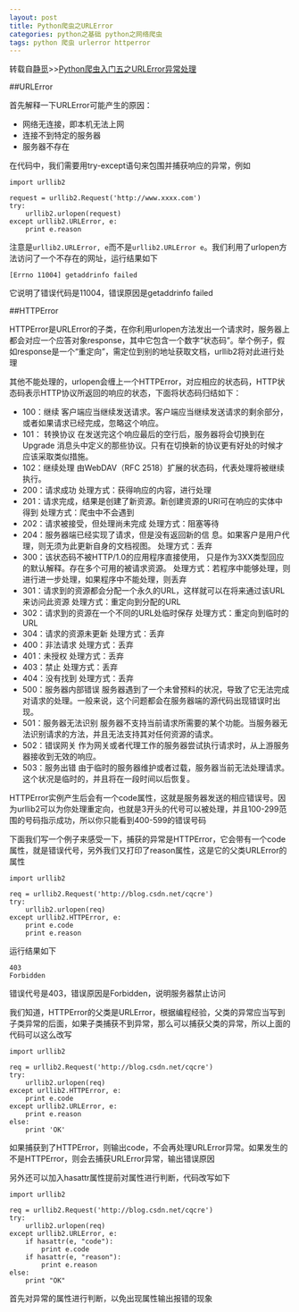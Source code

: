 ```yaml
---
layout: post
title: Python爬虫之URLError
categories: python之基础 python之网络爬虫
tags: python 爬虫 urlerror httperror
---
```


转载自[静觅](http://cuiqingcai.com/)>>[Python爬虫入门五之URLError异常处理](http://cuiqingcai.com/961.html)

##URLError

首先解释一下URLError可能产生的原因：

* 网络无连接，即本机无法上网
* 连接不到特定的服务器
* 服务器不存在

在代码中，我们需要用try-except语句来包围并捕获响应的异常，例如

```
import urllib2

request = urllib2.Request('http://www.xxxx.com')
try:
	urllib2.urlopen(request)
except urllib2.URLError, e:
	print e.reason
```

注意是`urllib2.URLError, e`而不是`urllib2.URLError e`。我们利用了urlopen方法访问了一个不存在的网址，运行结果如下

```
[Errno 11004] getaddrinfo failed
```

它说明了错误代码是11004，错误原因是getaddrinfo failed

##HTTPError

HTTPError是URLError的子类，在你利用urlopen方法发出一个请求时，服务器上都会对应一个应答对象response，其中它包含一个数字“状态码”。举个例子，假如response是一个“重定向”，需定位到别的地址获取文档，urllib2将对此进行处理

其他不能处理的，urlopen会缠上一个HTTPError，对应相应的状态码，HTTP状态码表示HTTP协议所返回的响应的状态，下面将状态码归结如下：

* 100：继续  客户端应当继续发送请求。客户端应当继续发送请求的剩余部分，或者如果请求已经完成，忽略这个响应。
* 101： 转换协议  在发送完这个响应最后的空行后，服务器将会切换到在Upgrade 消息头中定义的那些协议。只有在切换新的协议更有好处的时候才应该采取类似措施。
* 102：继续处理   由WebDAV（RFC 2518）扩展的状态码，代表处理将被继续执行。
* 200：请求成功      处理方式：获得响应的内容，进行处理
* 201：请求完成，结果是创建了新资源。新创建资源的URI可在响应的实体中得到    处理方式：爬虫中不会遇到
* 202：请求被接受，但处理尚未完成    处理方式：阻塞等待
* 204：服务器端已经实现了请求，但是没有返回新的信 息。如果客户是用户代理，则无须为此更新自身的文档视图。    处理方式：丢弃
* 300：该状态码不被HTTP/1.0的应用程序直接使用， 只是作为3XX类型回应的默认解释。存在多个可用的被请求资源。    处理方式：若程序中能够处理，则进行进一步处理，如果程序中不能处理，则丢弃
* 301：请求到的资源都会分配一个永久的URL，这样就可以在将来通过该URL来访问此资源    处理方式：重定向到分配的URL
* 302：请求到的资源在一个不同的URL处临时保存     处理方式：重定向到临时的URL
* 304：请求的资源未更新     处理方式：丢弃
* 400：非法请求     处理方式：丢弃
* 401：未授权     处理方式：丢弃
* 403：禁止     处理方式：丢弃
* 404：没有找到     处理方式：丢弃
* 500：服务器内部错误  服务器遇到了一个未曾预料的状况，导致了它无法完成对请求的处理。一般来说，这个问题都会在服务器端的源代码出现错误时出现。
* 501：服务器无法识别  服务器不支持当前请求所需要的某个功能。当服务器无法识别请求的方法，并且无法支持其对任何资源的请求。
* 502：错误网关  作为网关或者代理工作的服务器尝试执行请求时，从上游服务器接收到无效的响应。
* 503：服务出错   由于临时的服务器维护或者过载，服务器当前无法处理请求。这个状况是临时的，并且将在一段时间以后恢复。

HTTPError实例产生后会有一个code属性，这就是服务器发送的相应错误号。因为urllib2可以为你处理重定向，也就是3开头的代号可以被处理，并且100-299范围的号码指示成功，所以你只能看到400-599的错误号码

下面我们写一个例子来感受一下，捕获的异常是HTTPError，它会带有一个code属性，就是错误代号，另外我们又打印了reason属性，这是它的父类URLError的属性

```
import urllib2

req = urllib2.Request('http://blog.csdn.net/cqcre')
try:
	urllib2.urlopen(req)
except urllib2.HTTPError, e:
	print e.code
	print e.reason
```

运行结果如下

```
403
Forbidden
```

错误代号是403，错误原因是Forbidden，说明服务器禁止访问

我们知道，HTTPError的父类是URLError，根据编程经验，父类的异常应当写到子类异常的后面，如果子类捕获不到异常，那么可以捕获父类的异常，所以上面的代码可以这么改写

```
import urllib2

req = urllib2.Request('http://blog.csdn.net/cqcre')
try:
	urllib2.urlopen(req)
except urllib2.HTTPError, e:
	print e.code
except urllib2.URLError, e:
	print e.reason
else:
	print 'OK'
```

如果捕获到了HTTPError，则输出code，不会再处理URLError异常。如果发生的不是HTTPError，则会去捕获URLError异常，输出错误原因

另外还可以加入hasattr属性提前对属性进行判断，代码改写如下

```
import urllib2

req = urllib2.Request('http://blog.csdn.net/cqcre')
try:
	urllib2.urlopen(req)
except urllib2.URLError, e:
	if hasattr(e, "code"):
		print e.code
	if hasattr(e, "reason"):
		print e.reason
else:
	print "OK"
```

首先对异常的属性进行判断，以免出现属性输出报错的现象
